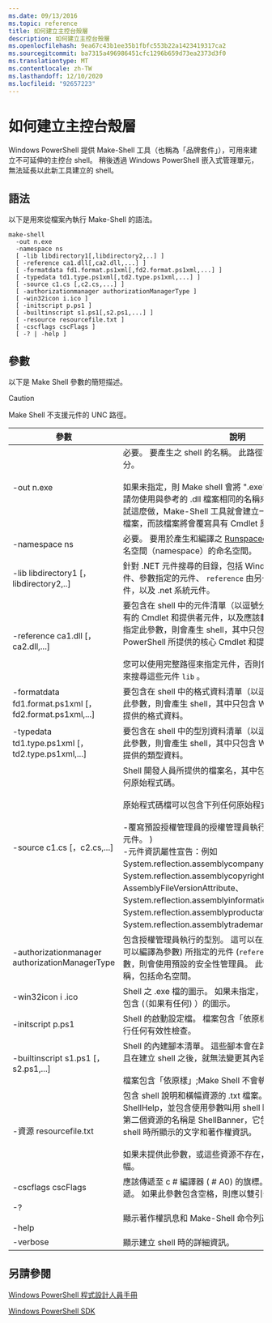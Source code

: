 ```yaml
---
ms.date: 09/13/2016
ms.topic: reference
title: 如何建立主控台殼層
description: 如何建立主控台殼層
ms.openlocfilehash: 9ea67c43b1ee35b1fbfc553b22a1423419317ca2
ms.sourcegitcommit: ba7315a496986451cfc1296b659d73ea2373d3f0
ms.translationtype: MT
ms.contentlocale: zh-TW
ms.lasthandoff: 12/10/2020
ms.locfileid: "92657223"
---
```

# <a name="how-to-create-a-console-shell"></a>如何建立主控台殼層

Windows PowerShell 提供 Make-Shell 工具（也稱為「品牌套件」），可用來建立不可延伸的主控台 shell。 稍後透過 Windows PowerShell 嵌入式管理單元，無法延長以此新工具建立的 shell。

## <a name="syntax"></a>語法

以下是用來從檔案內執行 Make-Shell 的語法。

```
make-shell
  -out n.exe
  -namespace ns
  [ -lib libdirectory1[,libdirectory2,..] ]
  [ -reference ca1.dll[,ca2.dll,...] ]
  [ -formatdata fd1.format.ps1xml[,fd2.format.ps1xml,...] ]
  [ -typedata td1.type.ps1xml[,td2.type.ps1xml,...] ]
  [ -source c1.cs [,c2.cs,...] ]
  [ -authorizationmanager authorizationManagerType ]
  [ -win32icon i.ico ]
  [ -initscript p.ps1 ]
  [ -builtinscript s1.ps1[,s2.ps1,...] ]
  [ -resource resourcefile.txt ]
  [ -cscflags cscFlags ]
  [ -? | -help ]
```

## <a name="parameters"></a>參數

以下是 Make Shell 參數的簡短描述。

> [!CAUTION]
> Make Shell 不支援元件的 UNC 路徑。

|參數|說明|
|---------------|-----------------|
|-out n.exe|必要。 要產生之 shell 的名稱。 此路徑會指定為此參數的一部分。<br /><br /> 如果未指定，則 Make shell 會將 ".exe" 附加至這個值。 **注意：**  請勿使用與參考的 .dll 檔案相同的名稱來建立輸出檔。 如果您嘗試這麼做，Make-Shell 工具就會建立一個具有相同名稱的 .cs 檔案，而該檔案將會覆寫具有 Cmdlet 原始程式碼的 .cs 檔案。|
|-namespace ns|必要。 要用於產生和編譯之 [Runspaceconfiguration](/dotnet/api/System.Management.Automation.Runspaces.RunspaceConfiguration) 類別的命名空間（namespace）的命名空間。|
|-lib libdirectory1 [，libdirectory2,..]|針對 .NET 元件搜尋的目錄，包括 Windows PowerShell 元件、參數指定的元件、 `reference` 由另一個元件間接參考的元件，以及 .net 系統元件。|
|-reference ca1.dll [，ca2.dll,...]|要包含在 shell 中的元件清單（以逗號分隔）。 這些元件包括所有的 Cmdlet 和提供者元件，以及應該載入的資源元件。 如果未指定此參數，則會產生 shell，其中只包含 Windows PowerShell 所提供的核心 Cmdlet 和提供者。<br /><br /> 您可以使用完整路徑來指定元件，否則會使用參數所指定的路徑來搜尋這些元件 `lib` 。|
|-formatdata fd1.format.ps1xml [，fd2.format.ps1xml,...]|要包含在 shell 中的格式資料清單（以逗號分隔）。 如果未指定此參數，則會產生 shell，其中只包含 Windows PowerShell 所提供的格式資料。|
|-typedata td1.type.ps1xml [，td2.type.ps1xml,...]|要包含在 shell 中的型別資料清單（以逗號分隔）。 如果未指定此參數，則會產生 shell，其中只包含 Windows PowerShell 所提供的類型資料。|
|-source c1.cs [，c2.cs,...]|Shell 開發人員所提供的檔案名，其中包含建立 shell 所需的任何原始程式碼。<br /><br /> 原始程式碼檔可以包含下列任何原始程式碼：<br /><br /> -覆寫預設授權管理員的授權管理員執行。  (也可以將其編譯為元件。 ) <br />-元件資訊屬性宣告：例如 System.reflection.assemblycompanyattribute>、System.reflection.assemblycopyrightattribute>、AssemblyFileVersionAttribute、System.reflection.assemblyinformationalversionattribute>、System.reflection.assemblyproductattribute> 和 System.reflection.assemblytrademarkattribute>。|
|-authorizationmanager authorizationManagerType|包含授權管理員執行的型別。 這可以在原始程式碼中定義，也可以編譯為參數) 所指定的元件 (`reference` 。 如果未指定此參數，則會使用預設的安全性管理員。 此值應該是完整的類型名稱，包括命名空間。|
|-win32icon i .ico|Shell 之 .exe 檔的圖示。 如果未指定，則 shell 會有 c # 編譯器包含 (（如果有任何) ）的圖示。|
|-initscript p.ps1|Shell 的啟動設定檔。 檔案包含「依原樣」;Make Shell 不會執行任何有效性檢查。|
|-builtinscript s1.ps1 [，s2.ps1,...]|Shell 的內建腳本清單。 這些腳本會在路徑中的腳本之前探索，且在建立 shell 之後，就無法變更其內容。<br /><br /> 檔案包含「依原樣」;Make Shell 不會執行任何有效性檢查。|
|-資源 resourcefile.txt|包含 shell 說明和橫幅資源的 .txt 檔案。 第一個資源的名稱是 ShellHelp，並包含使用參數叫用 shell 時所顯示的文字 `help` 。 第二個資源的名稱是 ShellBanner，它包含在互動模式中啟動 shell 時所顯示的文字和著作權資訊。<br /><br /> 如果未提供此參數，或這些資源不存在，則會使用一般說明和橫幅。|
|-cscflags cscFlags|應該傳遞至 c # 編譯器 ( # A0) 的旗標。 這些是透過未變更的傳遞。 如果此參數包含空格，則應以雙引號括住。|
|-?<br /><br /> -help|顯示著作權訊息和 Make-Shell 命令列選項。|
|-verbose|顯示建立 shell 時的詳細資訊。|

## <a name="see-also"></a>另請參閱

[Windows PowerShell 程式設計人員手冊](./windows-powershell-programmer-s-guide.md)

[Windows PowerShell SDK](../windows-powershell-reference.md)
